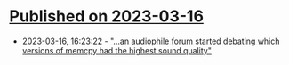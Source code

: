 # [Published on 2023-03-16](index.md)

* [2023-03-16, 16:23:22](https://lobste.rs/s/pleinb/audiophile_forum_started_debating_which) - [\"...an audiophile forum started debating which versions of memcpy had the highest sound quality\"](https://discuss.systems/@dan/110008052977994607)
